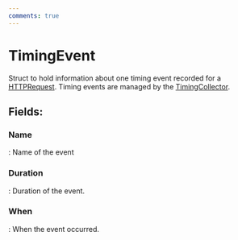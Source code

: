 ```yaml
---
comments: true
---
```

# TimingEvent

Struct to hold information about one timing event recorded for a [HTTPRequest](../HTTP/HTTPRequest.md). Timing events are managed by the [TimingCollector](TimingCollector.md). 

## **Fields**:
### **Name**
: Name of the event 
### **Duration**
: Duration of the event. 
### **When**
: When the event occurred. 